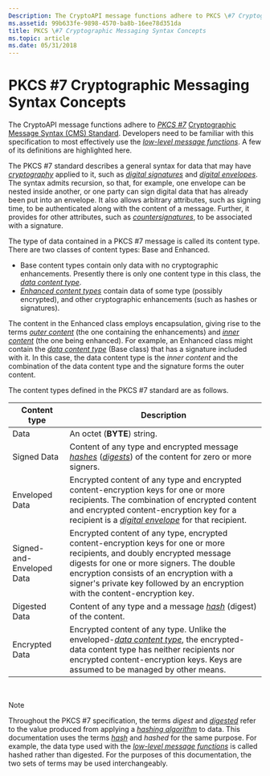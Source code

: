 ```yaml
---
Description: The CryptoAPI message functions adhere to PKCS \#7 Cryptographic Message Syntax (CMS) Standard. Developers need to be familiar with this specification to most effectively use the low-level message functions. A few of its definitions are highlighted here.
ms.assetid: 99b633fe-9898-4570-ba8b-16ee78d351da
title: PKCS \#7 Cryptographic Messaging Syntax Concepts
ms.topic: article
ms.date: 05/31/2018
---
```


# PKCS \#7 Cryptographic Messaging Syntax Concepts

The CryptoAPI message functions adhere to [*PKCS \#7*](../secgloss/p-gly.md) [Cryptographic Message Syntax (CMS) Standard](https://www.ietf.org/rfc/rfc3369.txt). Developers need to be familiar with this specification to most effectively use the [*low-level message functions*](../secgloss/l-gly.md). A few of its definitions are highlighted here.

The PKCS \#7 standard describes a general syntax for data that may have [*cryptography*](../secgloss/c-gly.md) applied to it, such as [*digital signatures*](../secgloss/d-gly.md) and [*digital envelopes*](../secgloss/d-gly.md). The syntax admits recursion, so that, for example, one envelope can be nested inside another, or one party can sign digital data that has already been put into an envelope. It also allows arbitrary attributes, such as signing time, to be authenticated along with the content of a message. Further, it provides for other attributes, such as [*countersignatures*](../secgloss/c-gly.md), to be associated with a signature.

The type of data contained in a PKCS \#7 message is called its content type. There are two classes of content types: Base and Enhanced.

-   Base content types contain only data with no cryptographic enhancements. Presently there is only one content type in this class, the [*data content type*](../secgloss/d-gly.md).
-   [*Enhanced content types*](../secgloss/e-gly.md) contain data of some type (possibly encrypted), and other cryptographic enhancements (such as hashes or signatures).

The content in the Enhanced class employs encapsulation, giving rise to the terms [*outer content*](../secgloss/o-gly.md) (the one containing the enhancements) and [*inner content*](../secgloss/i-gly.md) (the one being enhanced). For example, an Enhanced class might contain the [*data content type*](../secgloss/d-gly.md) (Base class) that has a signature included with it. In this case, the data content type is the *inner content* and the combination of the data content type and the signature forms the outer content.

The content types defined in the PKCS \#7 standard are as follows.



| Content type              | Description                                                                                                                                                                                                                                                                                                           |
|---------------------------|-----------------------------------------------------------------------------------------------------------------------------------------------------------------------------------------------------------------------------------------------------------------------------------------------------------------------|
| Data                      | An octet (**BYTE**) string.                                                                                                                                                                                                                                                                                           |
| Signed Data               | Content of any type and encrypted message [*hashes*](../secgloss/h-gly.md) ([*digests*](../secgloss/m-gly.md)) of the content for zero or more signers.                                                                           |
| Enveloped Data            | Encrypted content of any type and encrypted content-encryption keys for one or more recipients. The combination of encrypted content and encrypted content-encryption key for a recipient is a [*digital envelope*](../secgloss/d-gly.md) for that recipient. |
| Signed-and-Enveloped Data | Encrypted content of any type, encrypted content-encryption keys for one or more recipients, and doubly encrypted message digests for one or more signers. The double encryption consists of an encryption with a signer's private key followed by an encryption with the content-encryption key.                     |
| Digested Data             | Content of any type and a message [*hash*](../secgloss/h-gly.md) (digest) of the content.                                                                                                                                                                                             |
| Encrypted Data            | Encrypted content of any type. Unlike the enveloped-[*data content type*](../secgloss/d-gly.md), the encrypted-data content type has neither recipients nor encrypted content-encryption keys. Keys are assumed to be managed by other means.               |



 

> [!Note]  
> Throughout the PKCS \#7 specification, the terms *digest* and [*digested*](../secgloss/d-gly.md) refer to the value produced from applying a [*hashing algorithm*](../secgloss/h-gly.md) to data. This documentation uses the terms [*hash*](../secgloss/h-gly.md) and *hashed* for the same purpose. For example, the data type used with the [*low-level message functions*](../secgloss/l-gly.md) is called hashed rather than digested. For the purposes of this documentation, the two sets of terms may be used interchangeably.

 

 

 